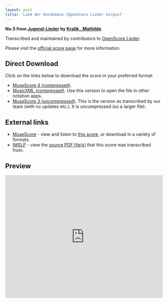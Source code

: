 ```yaml
---
layout: post
title: 'Lied der Desdemona (OpenScore Lieder Corpus)'
---
```


__No.5 from [Jugend-Lieder](https://fourscoreandmore.org/openscore/lieder/Kralik%2C_Mathilde/Jugend-Lieder/) by [Kralik,_Mathilde](https://fourscoreandmore.org/openscore/lieder/Kralik%2C_Mathilde)__

Transcribed and maintained by contributors to [OpenScore Lieder].

Please visit the [official score page] for more information.

[official score page]: https://musescore.com/openscore-lieder-corpus/scores/6207045
[OpenScore Lieder]: https://musescore.com/openscore-lieder-corpus

## Direct Download

Click on the links below to download the score in your preferred format:
- [MuseScore 4 (compressed)](https://fourscoreandmore.org/openscore/lieder/Kralik%2C_Mathilde/Jugend-Lieder/05_Lied_der_Desdemona.mscz).
- [MusicXML (compressed)](https://fourscoreandmore.org/openscore/lieder/Kralik%2C_Mathilde/Jugend-Lieder/05_Lied_der_Desdemona.mxl). Use this version to open the file in other notation apps.
- [MuseScore 3 (uncompressed)](https://raw.githubusercontent.com/OpenScore/Lieder/refs/heads/main/scores/Kralik%2C_Mathilde/Jugend-Lieder/05_Lied_der_Desdemona/lc6207045.mscx). This is the version as transcribed by our team (with no updates etc.). It is uncompressed (so a larger file).

## External links

- [MuseScore] - view and listen to [this score][MuseScore], or download in a variety of formats.
- [IMSLP] - view the [source PDF file(s)][IMSLP] that this score was transcribed from.

[MuseScore]: https://musescore.com/score/6207045
[IMSLP]: https://imslp.org/wiki/Special:ReverseLookup/621374

## Preview

<iframe width="100%" height="394" src="https://musescore.com/openscore-lieder-corpus/scores/6207045/embed" frameborder="0" allowfullscreen allow="autoplay; fullscreen"></iframe>
